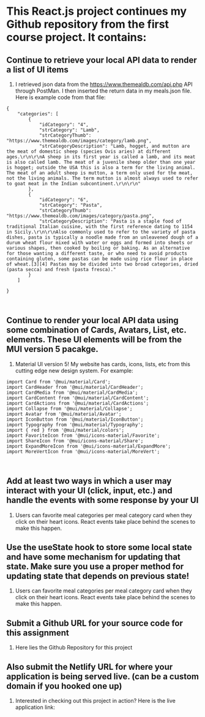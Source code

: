
# This React.js project continues my Github repository from the first course project. It contains: 




## Continue to retrieve your local API data to render a list of UI items

1. I retrieved json data from the https://www.themealdb.com/api.php API through PostMan. I then inserted 
the return data in my meals.json file. Here is example code from that file: 

``` 
{
    "categories": [
        {
            "idCategory": "4",
            "strCategory": "Lamb",
            "strCategoryThumb": "https://www.themealdb.com/images/category/lamb.png",
            "strCategoryDescription": "Lamb, hogget, and mutton are the meat of domestic sheep (species Ovis aries) at different ages.\r\n\r\nA sheep in its first year is called a lamb, and its meat is also called lamb. The meat of a juvenile sheep older than one year is hogget; outside the USA this is also a term for the living animal. The meat of an adult sheep is mutton, a term only used for the meat, not the living animals. The term mutton is almost always used to refer to goat meat in the Indian subcontinent.\r\n\r\n"
        },
        {
            "idCategory": "6",
            "strCategory": "Pasta",
            "strCategoryThumb": "https://www.themealdb.com/images/category/pasta.png",
            "strCategoryDescription": "Pasta is a staple food of traditional Italian cuisine, with the first reference dating to 1154 in Sicily.\r\n\r\nAlso commonly used to refer to the variety of pasta dishes, pasta is typically a noodle made from an unleavened dough of a durum wheat flour mixed with water or eggs and formed into sheets or various shapes, then cooked by boiling or baking. As an alternative for those wanting a different taste, or who need to avoid products containing gluten, some pastas can be made using rice flour in place of wheat.[3][4] Pastas may be divided into two broad categories, dried (pasta secca) and fresh (pasta fresca)."
        }
    ]

}



```


## Continue to render your local API data using some combination of Cards, Avatars, List, etc. elements. These UI elements will be from the MUI version 5 pacakge.

1. Material UI version 5! My website has cards, icons, lists, etc from this cutting edge new design system. For example: 

``` 
import Card from '@mui/material/Card';
import CardHeader from '@mui/material/CardHeader';
import CardMedia from '@mui/material/CardMedia';
import CardContent from '@mui/material/CardContent';
import CardActions from '@mui/material/CardActions';
import Collapse from '@mui/material/Collapse';
import Avatar from '@mui/material/Avatar';
import IconButton from '@mui/material/IconButton';
import Typography from '@mui/material/Typography';
import { red } from '@mui/material/colors';
import FavoriteIcon from '@mui/icons-material/Favorite';
import ShareIcon from '@mui/icons-material/Share';
import ExpandMoreIcon from '@mui/icons-material/ExpandMore';
import MoreVertIcon from '@mui/icons-material/MoreVert';



```



## Add at least two ways in which a user may interact with your UI (click, input, etc.) and handle the events with some response by your UI

1. Users can favorite meal categories per meal category card when they click on their heart icons. React events take place behind the scenes to make this happen.  


## Use the useState hook to store some local state and have some mechanism for updating that state.  Make sure you use a proper method for updating state that depends on previous state!

1. Users can favorite meal categories per meal category card when they click on their heart icons. React events take place behind the scenes to make this happen.


## Submit a Github URL for your source code for this assignment

1. Here lies the Github Repository for this project 


## Also submit the Netlify URL for where your application is being served live. (can be a custom domain if you hooked one up)

1. Interested in checking out this project in action? Here is the live application link: 